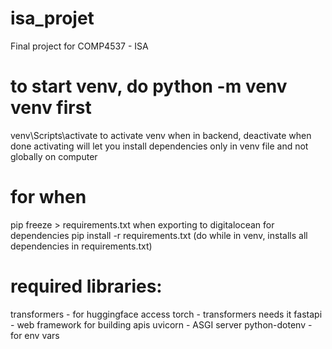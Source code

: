 # isa_projet
Final project for COMP4537 - ISA

# to start venv, do python -m venv venv first
venv\Scripts\activate to activate venv when in backend, deactivate when done
activating will let you install dependencies only in venv file and not globally on computer

# for when 
pip freeze > requirements.txt when exporting to digitalocean for dependencies
pip install -r requirements.txt (do while in venv, installs all dependencies in requirements.txt)

# required libraries:
transformers - for huggingface access
torch - transformers needs it
fastapi - web framework for building apis
uvicorn - ASGI server
python-dotenv - for env vars
